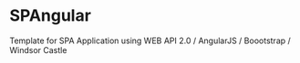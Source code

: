 SPAngular
=========

Template for SPA Application using WEB API 2.0 / AngularJS / Boootstrap / Windsor Castle
